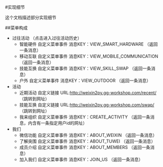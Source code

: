 #实现细节

这个文档描述部分实现细节

##菜单构成
* 过往活动 （点击进入过往活动历史）
  * 智能硬件    自定义菜单事件     消息KEY：VIEW_SMART_HARDWARE   （返回一条消息）
  * 移动互联    自定义菜单事件     消息KEY：VIEW_MOBILE_COMMUNICATION    （返回一条消息）
  * 技能互换    自定义菜单事件     消息KEY：VIEW_SKILL_SWAP   （返回一条消息）
  * 户外  自定义菜单事件     消息KEY：VIEW_OUTDOOR  （返回一条消息）
* 活动
  * 近期活动    自定义链接 URL:http://weixin2py.gg-workshop.com/recent/  （跳转到网址）
  * 技能互换    自定义链接 URL:http://weixin2py.gg-workshop.com/swap/    （跳转到网址）
  * 我来组织    自定义菜单事件     消息KEY：CREATE_ACTIVITY   （返回一条消息，内含有一条指定用户id的网址）
* 我们
  * 微信功能    自定义菜单事件     消息KEY：ABOUT_WEIXIN  （返回一条消息）
  * 了解突围    自定义菜单事件     消息KEY：ABOUT_TUWEI   （返回一条消息）
  * 成员介绍    自定义菜单事件     消息KEY：ABOUT_MEMBERS （返回一条消息）
  * 加入我们    自定义菜单事件     消息KEY：JOIN_US  （返回一条消息）
